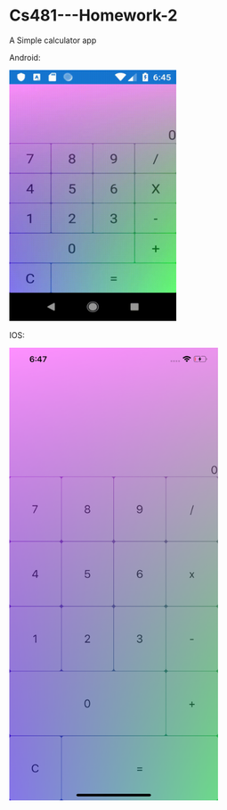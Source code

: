 # Cs481---Homework-2

A Simple calculator app

Android:

<img src="https://github.com/Spageddy/Cs481---Homework-2/blob/master/Images/android.gif?raw=true" width="300" height="450">

IOS:

<img src="https://github.com/Spageddy/Cs481---Homework-2/blob/master/Images/ios.png?raw=true" width="375" height="812">
